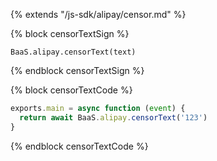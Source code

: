 {% extends "/js-sdk/alipay/censor.md" %}

{% block censorTextSign %}

`BaaS.alipay.censorText(text)`

{% endblock censorTextSign %}

{% block censorTextCode %}

```javascript
exports.main = async function (event) {
  return await BaaS.alipay.censorText('123')
}
```

{% endblock censorTextCode %}

